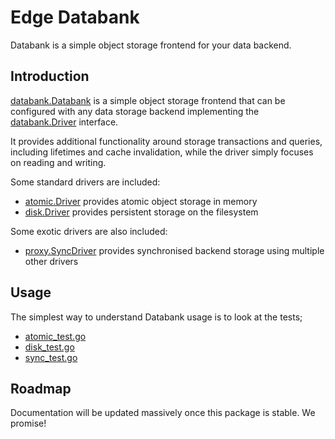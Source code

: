 # Edge Databank

Databank is a simple object storage frontend for your data backend.

## Introduction

[databank.Databank](./databank.go) is a simple object storage frontend that can be configured with any data storage backend implementing the [databank.Driver](./databank.go) interface.

It provides additional functionality around storage transactions and queries, including lifetimes and cache invalidation, while the driver simply focuses on reading and writing.

Some standard drivers are included:

- [atomic.Driver](./pkg/atomic/atomic.go) provides atomic object storage in memory
- [disk.Driver](./pkg/atomic/disk.go) provides persistent storage on the filesystem

Some exotic drivers are also included:

- [proxy.SyncDriver](./pkg/proxy/sync.go) provides synchronised backend storage using multiple other drivers

## Usage

The simplest way to understand Databank usage is to look at the tests;

- [atomic_test.go](./pkg/atomic/atomic_test.go)
- [disk_test.go](./pkg/disk/disk_test.go)
- [sync_test.go](./pkg/sync/sync_test.go)

## Roadmap

Documentation will be updated massively once this package is stable. We promise!
